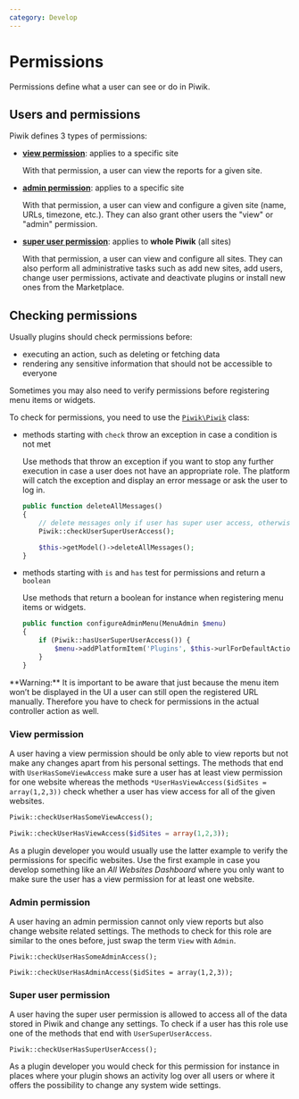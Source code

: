 ```yaml
---
category: Develop
---
```

# Permissions

Permissions define what a user can see or do in Piwik.

## Users and permissions

Piwik defines 3 types of permissions:

- [**view permission**](http://piwik.org/faq/general/faq_70/#faq_70): applies to a specific site

    With that permission, a user can view the reports for a given site.

- [**admin permission**](http://piwik.org/faq/general/faq_69/#faq_69): applies to a specific site

    With that permission, a user can view and configure a given site (name, URLs, timezone, etc.). They can also grant other users the "view" or "admin" permission.

- [**super user permission**](http://piwik.org/faq/general/faq_35/#faq_35): applies to **whole Piwik** (all sites)

    With that permission, a user can view and configure all sites. They can also perform all administrative tasks such as add new sites, add users, change user permissions, activate and deactivate plugins or install new ones from the Marketplace.

## Checking permissions

Usually plugins should check permissions before:

- executing an action, such as deleting or fetching data
- rendering any sensitive information that should not be accessible to everyone

Sometimes you may also need to verify permissions before registering menu items or widgets.

To check for permissions, you need to use the [`Piwik\Piwik`](http://developer.piwik.org/api-reference/Piwik/Piwik) class:

- methods starting with `check` throw an exception in case a condition is not met

    Use methods that throw an exception if you want to stop any further execution in case a user does not have an appropriate role. The platform will catch the exception and display an error message or ask the user to log in.

    ```php
    public function deleteAllMessages()
    {
        // delete messages only if user has super user access, otherwise show an error message
        Piwik::checkUserSuperUserAccess();

        $this->getModel()->deleteAllMessages();
    }
    ```

- methods starting with `is` and `has` test for permissions and return a `boolean`

    Use methods that return a boolean for instance when registering menu items or widgets.

    ```php
    public function configureAdminMenu(MenuAdmin $menu)
    {
        if (Piwik::hasUserSuperUserAccess()) {
            $menu->addPlatformItem('Plugins', $this->urlForDefaultAction());
        }
    }
    ```

<div markdown="1" class="alert alert-warning">
**Warning:** It is important to be aware that just because the menu item won’t be displayed in the UI a user can still open the registered URL manually. Therefore you have to check for permissions in the actual controller action as well.
</div>

### View permission

A user having a view permission should be only able to view reports but not make any changes apart from his personal settings. The methods that end with `UserHasSomeViewAccess` make sure a user has at least view permission for one website whereas the methods `*UserHasViewAccess($idSites = array(1,2,3))` check whether a user has view access for all of the given websites.

```php
Piwik::checkUserHasSomeViewAccess();

Piwik::checkUserHasViewAccess($idSites = array(1,2,3));
```

As a plugin developer you would usually use the latter example to verify the permissions for specific websites. Use the first example in case you develop something like an *All Websites Dashboard* where you only want to make sure the user has a view permission for at least one website.

### Admin permission

A user having an admin permission cannot only view reports but also change website related settings. The methods to check for this role are similar to the ones before, just swap the term `View` with `Admin`.

```
Piwik::checkUserHasSomeAdminAccess();

Piwik::checkUserHasAdminAccess($idSites = array(1,2,3));
```

### Super user permission

A user having the super user permission is allowed to access all of the data stored in Piwik and change any settings. To check if a user has this role use one of the methods that end with `UserSuperUserAccess`.

```
Piwik::checkUserHasSuperUserAccess();
```

As a plugin developer you would check for this permission for instance in places where your plugin shows an activity log over all users or where it offers the possibility to change any system wide settings.
